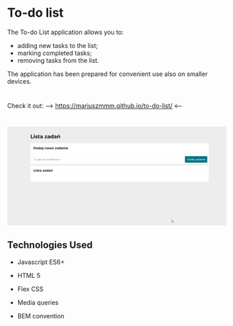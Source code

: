 # **To-do list**


The To-do List application allows you to:
- adding new tasks to the list;
- marking completed tasks;
- removing tasks from the list.

The application has been prepared for convenient use also on smaller devices.

#
 Check it out:     -->    https://mariuszmmm.github.io/to-do-list/     <--
#
![To-do list](/images/animation.gif)



## Technologies Used
  
- Javascript ES6+

- HTML 5

- Flex CSS

- Media queries

- BEM convention



